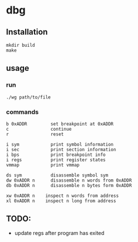 # dbg

## Installation
```
mkdir build
make
```

## usage
### run
```
./wg path/to/file
```
### commands

```
b 0xADDR         set breakpoint at 0xADDR
c                continue
r                reset

i sym            print symbol information
i sec            print section information
i bps            print breakpoint info
i regs           print register states
vmmap            print vmmap

ds sym           disassemble symbol sym
dw 0xADDR n      disassemble n words from 0xADDR
db 0xADDR n      disassemble n bytes form 0xADDR

xw 0xADDR n    inspect n words from address
xl 0xADDR n    inspect n long from address
```

## TODO:
- update regs after program has exited

